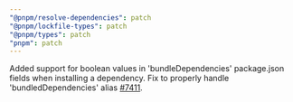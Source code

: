 ```yaml
---
"@pnpm/resolve-dependencies": patch
"@pnpm/lockfile-types": patch
"@pnpm/types": patch
"pnpm": patch
---
```


Added support for boolean values in 'bundleDependencies' package.json fields when installing a dependency. Fix to properly handle 'bundledDependencies' alias [#7411](https://github.com/pnpm/pnpm/issues/7411).
